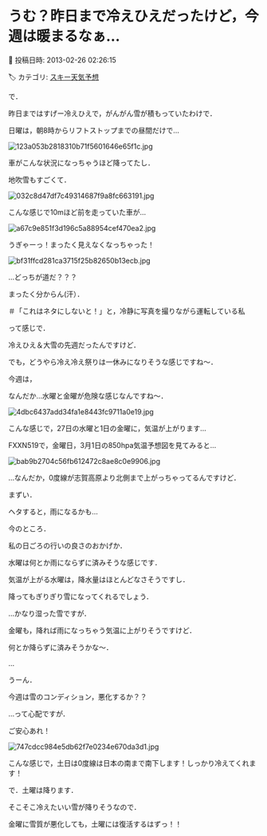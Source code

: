 # うむ？昨日まで冷えひえだったけど，今週は暖まるなぁ…

📅 投稿日時: 2013-02-26 02:26:15

🏷️ カテゴリ: [スキー天気予想](c6554f5c3c106093b511a8daae23757e8.md)

で．


昨日まではすげー冷えひえで，がんがん雪が積もっていたわけで．





日曜は，朝8時からリフトストップまでの昼間だけで…




![123a053b2818310b71f5601646e65f1c.jpg](images/123a053b2818310b71f5601646e65f1c.jpg)




車がこんな状況になっちゃうほど降ってたし．





地吹雪もすごくて．




![032c8d47df7c49314687f9a8fc663191.jpg](images/032c8d47df7c49314687f9a8fc663191.jpg)




こんな感じで10mほど前を走っていた車が…




![a67c9e851f3d196c5a88954cef470ea2.jpg](images/a67c9e851f3d196c5a88954cef470ea2.jpg)




うぎゃーっ！まったく見えなくなっちゃった！







![bf31ffcd281ca3715f25b82650b13ecb.jpg](images/bf31ffcd281ca3715f25b82650b13ecb.jpg)




…どっちが道だ？？？


まったく分からん(汗）．


＃「これはネタにしないと！」と，冷静に写真を撮りながら運転している私





って感じで．


冷えひえ＆大雪の先週だったんですけど．


でも，どうやら冷え冷え祭りは一休みになりそうな感じですね～．





今週は，


なんだか…水曜と金曜が危険な感じなんですね～．




![4dbc6437add34fa1e8443fc9711a0e19.jpg](images/4dbc6437add34fa1e8443fc9711a0e19.jpg)




こんな感じで，27日の水曜と1日の金曜に，気温が上がります…





FXXN519で，金曜日，3月1日の850hpa気温予想図を見てみると…




![bab9b2704c56fb612472c8ae8c0e9906.jpg](images/bab9b2704c56fb612472c8ae8c0e9906.jpg)




…なんだか，0度線が志賀高原より北側まで上がっちゃってるんですけど．


まずい．


ヘタすると，雨になるかも…





今のところ．


私の日ごろの行いの良さのおかげか．


水曜は何とか雨にならずに済みそうな感じです．


気温が上がる水曜は，降水量はほとんどなさそうですし．


降ってもぎりぎり雪になってくれるでしょう．


…かなり湿った雪ですが．





金曜も，降れば雨になっちゃう気温に上がりそうですけど．


何とか降らずに済みそうかな～．





…


うーん．


今週は雪のコンディション，悪化するか？？


…って心配ですが．


ご安心あれ！




![747cdcc984e5db62f7e0234e670da3d1.jpg](images/747cdcc984e5db62f7e0234e670da3d1.jpg)




こんな感じで，土日は0度線は日本の南まで南下します！しっかり冷えてくれます！





で．土曜は降ります．


そこそこ冷えたいい雪が降りそうなので．


金曜に雪質が悪化しても，土曜には復活するはずっ！！
